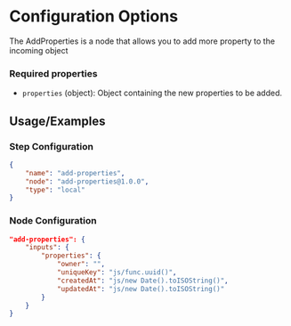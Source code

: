 # Configuration Options
The AddProperties is a node that allows you to add more property to the incoming object

### Required properties
- `properties` (object): Object containing the new properties to be added.

## Usage/Examples

### Step Configuration

```json
{
    "name": "add-properties",
    "node": "add-properties@1.0.0",
    "type": "local"
}
```

### Node Configuration

```json
"add-properties": {
    "inputs": {
        "properties": {
            "owner": "",
            "uniqueKey": "js/func.uuid()",
            "createdAt": "js/new Date().toISOString()",
            "updatedAt": "js/new Date().toISOString()"
        }
    }
}
```

